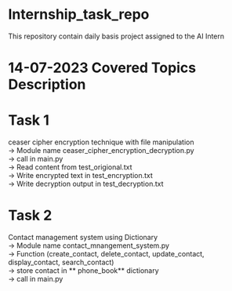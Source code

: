 # Internship_task_repo <br/>
This repository contain daily basis project assigned to the  AI Intern <br/>  

# 14-07-2023 Covered Topics Description <br/>
# Task 1 <br/>
  ceaser cipher encryption technique with file manipulation <br/>
  -> Module name ceaser_cipher_encryption_decryption.py <br/>
  -> call in main.py <br/>
  -> Read content from test_origional.txt <br/>
  -> Write encrypted text in test_encryption.txt <br/>
  -> Write decryption output in test_decryption.txt <br/>
# Task 2  <br/>
  Contact management system using Dictionary <br/>
  -> Module name contact_mnangement_system.py <br/>
  -> Function (create_contact, delete_contact, update_contact, display_contact, search_contact) <br/>
  -> store contact in ** phone_book** dictionary <br/>
  -> call in main.py <br/>
